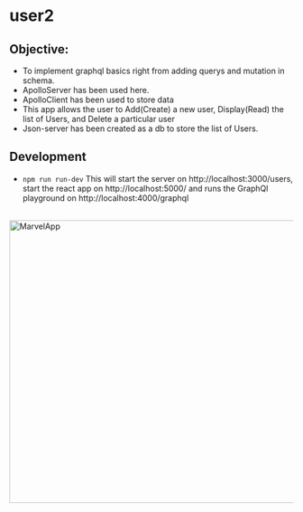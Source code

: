 # user2

## Objective:
- To implement graphql basics right from adding querys and mutation in schema.
- ApolloServer has been used here. 
- ApolloClient has been used to store data
- This app allows the user to Add(Create) a new user, Display(Read) the list of Users, and Delete a particular user
- Json-server has been created as a db to store the list of Users.

## Development
- `npm run run-dev` This will start the server on http://localhost:3000/users, start the react app on http://localhost:5000/ and runs the GraphQl playground on http://localhost:4000/graphql
<br>
<img alt="MarvelApp" height="500px" width="738px" src="https://github.com/KrantiBrid98/user2/blob/master/image.png">
 
